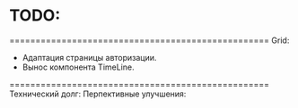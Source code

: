 # TODO:
==================================================
Grid:
- Адаптация страницы авторизации.
- Вынос компонента TimeLine.

==================================================
Технический долг:
Перпективные улучшения:
